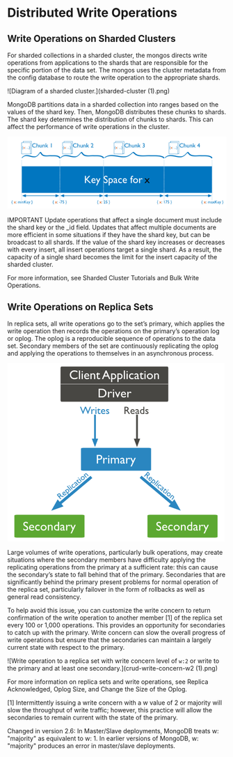 # Distributed Write Operations

## Write Operations on Sharded Clusters

For sharded collections in a sharded cluster, the mongos directs write operations from applications to the shards that are responsible for the specific portion of the data set. The mongos uses the cluster metadata from the config database to route the write operation to the appropriate shards.

![Diagram of a sharded cluster.](sharded-cluster (1).png)

MongoDB partitions data in a sharded collection into ranges based on the values of the shard key. Then, MongoDB distributes these chunks to shards. The shard key determines the distribution of chunks to shards. This can affect the performance of write operations in the cluster.

![Diagram of the shard key value space segmented into smaller ranges or chunks.](sharding-range-based.png)

IMPORTANT
Update operations that affect a single document must include the shard key or the _id field. Updates that affect multiple documents are more efficient in some situations if they have the shard key, but can be broadcast to all shards.
If the value of the shard key increases or decreases with every insert, all insert operations target a single shard. As a result, the capacity of a single shard becomes the limit for the insert capacity of the sharded cluster.

For more information, see Sharded Cluster Tutorials and Bulk Write Operations.

## Write Operations on Replica Sets

In replica sets, all write operations go to the set’s primary, which applies the write operation then records the operations on the primary’s operation log or oplog. The oplog is a reproducible sequence of operations to the data set. Secondary members of the set are continuously replicating the oplog and applying the operations to themselves in an asynchronous process.

![Diagram of default routing of reads and writes to the primary.](replica-set-read-write-operations-primary.png)

Large volumes of write operations, particularly bulk operations, may create situations where the secondary members have difficulty applying the replicating operations from the primary at a sufficient rate: this can cause the secondary’s state to fall behind that of the primary. Secondaries that are significantly behind the primary present problems for normal operation of the replica set, particularly failover in the form of rollbacks as well as general read consistency.

To help avoid this issue, you can customize the write concern to return confirmation of the write operation to another member [1] of the replica set every 100 or 1,000 operations. This provides an opportunity for secondaries to catch up with the primary. Write concern can slow the overall progress of write operations but ensure that the secondaries can maintain a largely current state with respect to the primary.

![Write operation to a replica set with write concern level of ``w:2`` or write to the primary and at least one secondary.](crud-write-concern-w2 (1).png)

For more information on replica sets and write operations, see Replica Acknowledged, Oplog Size, and Change the Size of the Oplog.

[1]
Intermittently issuing a write concern with a w value of 2 or majority will slow the throughput of write traffic; however, this practice will allow the secondaries to remain current with the state of the primary.

Changed in version 2.6: In Master/Slave deployments, MongoDB treats w: "majority" as equivalent to w: 1. In earlier versions of MongoDB, w: "majority" produces an error in master/slave deployments.